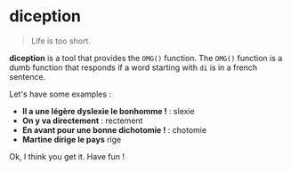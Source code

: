 # diception

> Life is too short.

**diception** is a tool that provides the `OMG()` function. The `OMG()` function is a dumb function that responds if a word starting with `di` is in a french sentence.

Let's have some examples :

- **Il a une légère dyslexie le bonhomme !** : slexie
- **On y va directement** : rectement
- **En avant pour une bonne dichotomie !** : chotomie
- **Martine dirige le pays** rige

Ok, I think you get it. Have fun !